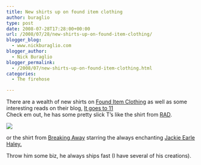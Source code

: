 ```yaml
---
title: New shirts up on found item clothing
author: buraglio
type: post
date: 2008-07-28T17:28:00+00:00
url: /2008/07/28/new-shirts-up-on-found-item-clothing/
blogger_blog:
  - www.nickburaglio.com
blogger_author:
  - Nick Buraglio
blogger_permalink:
  - /2008/07/new-shirts-up-on-found-item-clothing.html
categories:
  - The firehose

---
```

There are a wealth of new shirts on [Found Item Clothing][1] as well as some interesting reads on their blog, [It goes to 11][2]  
Check em out, he has some pretty slick T&#8217;s like the shirt from [RAD][3].

![][4]

or the shirt from [Breaking Away][5] starring the always enchanting [Jackie Earle Haley.][6]

Throw him some biz, he always ships fast (I have several of his creations).

 [1]: http://www.founditemclothing.com/
 [2]: http://www.founditemclothing.com/itgoesto11
 [3]: http://www.imdb.com/title/tt0091817/
 [4]: http://www.founditemclothing.com/t-shirts/gfx/rad-racing-shirt-lg.jpg
 [5]: http://www.imdb.com/title/tt0078902/
 [6]: http://www.imdb.com/name/nm0355097/